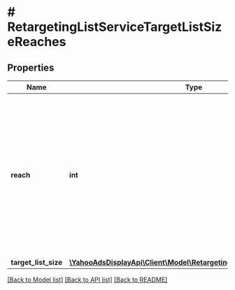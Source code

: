 # # RetargetingListServiceTargetListSizeReaches

## Properties

Name | Type | Description | Notes
------------ | ------------- | ------------- | -------------
**reach** | **int** | &lt;div lang&#x3D;\&quot;ja\&quot;&gt; ターゲットリストのサイズのリーチ数です。&lt;br&gt; このフィールドは、レスポンスの際に返却されますが、リクエストの際には無視されます。 &lt;/div&gt; &lt;div lang&#x3D;\&quot;en\&quot;&gt; Reaches of target list size. &lt;br&gt; Although this field will be returned in the response, it will be ignored on input. &lt;/div&gt; | [optional]
**target_list_size** | [**\YahooAdsDisplayApi\Client\Model\RetargetingListServiceTargetListSize**](RetargetingListServiceTargetListSize.md) |  | [optional]

[[Back to Model list]](../../README.md#models) [[Back to API list]](../../README.md#endpoints) [[Back to README]](../../README.md)
